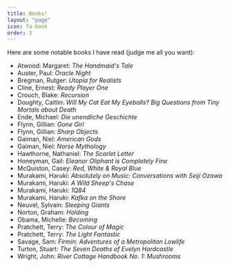 ```yaml
---
title: Books!
layout: "page"
icon: fa-book
order: 3
---
```


Here are some notable books I have read (judge me all you want):

- Atwood: Margaret: *The Handmaid's Tale*
- Auster, Paul: *Oracle Night*
- Bregman, Rutger: *Utopia for Realists* 
- Cline, Ernest: *Ready Player One*
- Crouch, Blake: *Recursion*
- Doughty, Caitlin: *Will My Cat Eat My Eyeballs? Big Questions from Tiny Mortals about Death*
- Ende, Michael: *Die unendliche Geschichte*
- Flynn, Gillian: *Gone Girl*
- Flynn, Gillian: *Sharp Objects*
- Gaiman, Niel: *American Gods*
- Gaiman, Niel: *Norse Mythology*
- Hawthorne, Nathaniel: *The Scarlet Letter*
- Honeyman, Gail: *Eleanor Oliphant is Completely Fine*
- McQuiston, Casey: *Red, White & Royal Blue* 
- Murakami, Haruki: *Absolutely on Music: Conversations with Seiji Ozawa* 
- Murakami, Haruki: *A Wild Sheep's Chase* 
- Murakami, Haruki: *1Q84* 
- Murakami, Haruki: *Kafka on the Shore*
- Neuvel, Sylvain: *Sleeping Giants*
- Norton, Graham: *Holding*
- Obama, Michelle: *Becoming*
- Pratchett, Terry: *The Colour of Magic*
- Pratchett, Terry: *The Light Fantastic*
- Savage, Sam: *Firmin: Adventures of a Metropolitan Lowlife*
- Turton, Stuart: *The Seven Deaths of Evelyn Hardcastle*
- Wright, John: *River Cottage Handbook No. 1: Mushrooms*
